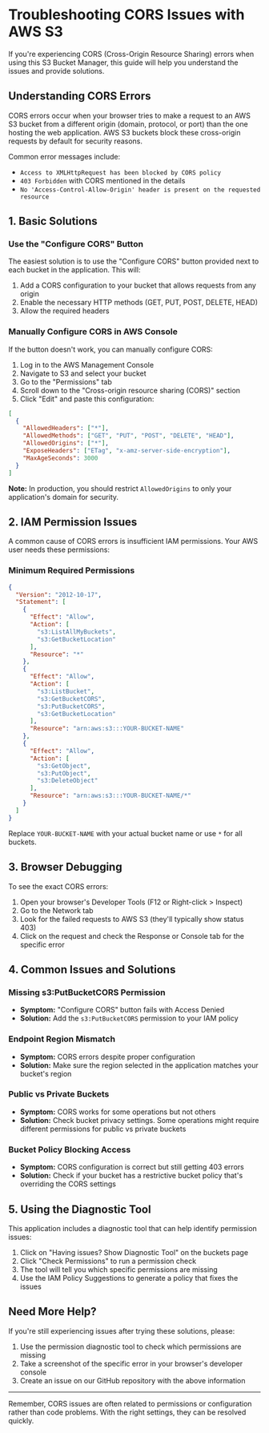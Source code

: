 # Troubleshooting CORS Issues with AWS S3

If you're experiencing CORS (Cross-Origin Resource Sharing) errors when using this S3 Bucket Manager, this guide will help you understand the issues and provide solutions.

## Understanding CORS Errors

CORS errors occur when your browser tries to make a request to an AWS S3 bucket from a different origin (domain, protocol, or port) than the one hosting the web application. AWS S3 buckets block these cross-origin requests by default for security reasons.

Common error messages include:
- `Access to XMLHttpRequest has been blocked by CORS policy`
- `403 Forbidden` with CORS mentioned in the details
- `No 'Access-Control-Allow-Origin' header is present on the requested resource`

## 1. Basic Solutions

### Use the "Configure CORS" Button

The easiest solution is to use the "Configure CORS" button provided next to each bucket in the application. This will:

1. Add a CORS configuration to your bucket that allows requests from any origin 
2. Enable the necessary HTTP methods (GET, PUT, POST, DELETE, HEAD)
3. Allow the required headers

### Manually Configure CORS in AWS Console

If the button doesn't work, you can manually configure CORS:

1. Log in to the AWS Management Console
2. Navigate to S3 and select your bucket
3. Go to the "Permissions" tab
4. Scroll down to the "Cross-origin resource sharing (CORS)" section
5. Click "Edit" and paste this configuration:

```json
[
  {
    "AllowedHeaders": ["*"],
    "AllowedMethods": ["GET", "PUT", "POST", "DELETE", "HEAD"],
    "AllowedOrigins": ["*"],
    "ExposeHeaders": ["ETag", "x-amz-server-side-encryption"],
    "MaxAgeSeconds": 3000
  }
]
```

**Note:** In production, you should restrict `AllowedOrigins` to only your application's domain for security.

## 2. IAM Permission Issues

A common cause of CORS errors is insufficient IAM permissions. Your AWS user needs these permissions:

### Minimum Required Permissions

```json
{
  "Version": "2012-10-17",
  "Statement": [
    {
      "Effect": "Allow",
      "Action": [
        "s3:ListAllMyBuckets",
        "s3:GetBucketLocation"
      ],
      "Resource": "*"
    },
    {
      "Effect": "Allow",
      "Action": [
        "s3:ListBucket",
        "s3:GetBucketCORS",
        "s3:PutBucketCORS",
        "s3:GetBucketLocation"
      ],
      "Resource": "arn:aws:s3:::YOUR-BUCKET-NAME"
    },
    {
      "Effect": "Allow",
      "Action": [
        "s3:GetObject",
        "s3:PutObject",
        "s3:DeleteObject"
      ],
      "Resource": "arn:aws:s3:::YOUR-BUCKET-NAME/*"
    }
  ]
}
```

Replace `YOUR-BUCKET-NAME` with your actual bucket name or use `*` for all buckets.

## 3. Browser Debugging

To see the exact CORS errors:

1. Open your browser's Developer Tools (F12 or Right-click > Inspect)
2. Go to the Network tab
3. Look for the failed requests to AWS S3 (they'll typically show status 403)
4. Click on the request and check the Response or Console tab for the specific error

## 4. Common Issues and Solutions

### Missing s3:PutBucketCORS Permission
- **Symptom:** "Configure CORS" button fails with Access Denied
- **Solution:** Add the `s3:PutBucketCORS` permission to your IAM policy

### Endpoint Region Mismatch
- **Symptom:** CORS errors despite proper configuration
- **Solution:** Make sure the region selected in the application matches your bucket's region

### Public vs Private Buckets
- **Symptom:** CORS works for some operations but not others
- **Solution:** Check bucket privacy settings. Some operations might require different permissions for public vs private buckets

### Bucket Policy Blocking Access
- **Symptom:** CORS configuration is correct but still getting 403 errors
- **Solution:** Check if your bucket has a restrictive bucket policy that's overriding the CORS settings

## 5. Using the Diagnostic Tool

This application includes a diagnostic tool that can help identify permission issues:

1. Click on "Having issues? Show Diagnostic Tool" on the buckets page
2. Click "Check Permissions" to run a permission check
3. The tool will tell you which specific permissions are missing
4. Use the IAM Policy Suggestions to generate a policy that fixes the issues

## Need More Help?

If you're still experiencing issues after trying these solutions, please:

1. Use the permission diagnostic tool to check which permissions are missing
2. Take a screenshot of the specific error in your browser's developer console
3. Create an issue on our GitHub repository with the above information

---

Remember, CORS issues are often related to permissions or configuration rather than code problems. With the right settings, they can be resolved quickly. 